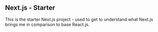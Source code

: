 ## Next.js  - Starter

This is the starter Next.js project - used to get to understand what Next.js brings me in comparison to base React.js.